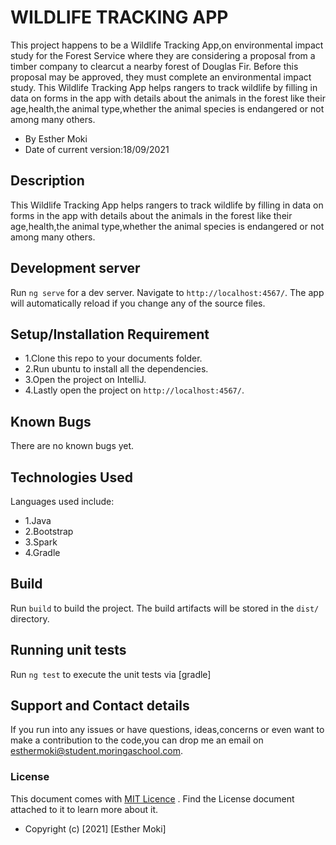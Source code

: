 # WILDLIFE  TRACKING APP

This project happens to be a Wildlife Tracking App,on environmental impact study for the Forest Service where they are considering a proposal from a timber company to clearcut a nearby forest of Douglas Fir.
Before this proposal may be approved, they must complete an environmental impact study.
This Wildlife Tracking App helps rangers to track wildlife by filling in data on forms in the app with details about the animals in the forest like their age,health,the animal type,whether the animal species is 
endangered or not among many others.

* By Esther Moki
* Date of current version:18/09/2021

## Description

This Wildlife Tracking App helps rangers to track wildlife by filling in data on forms in the app with details about the animals in the forest like their age,health,the animal type,whether the animal species is 
endangered or not among many others.

## Development server

Run `ng serve` for a dev server. Navigate to `http://localhost:4567/`. The app will automatically reload if you change any of the source files.



## Setup/Installation Requirement

* 1.Clone this repo to your documents folder.
* 2.Run ubuntu to install all the dependencies.
* 3.Open the project on IntelliJ.
* 4.Lastly open the project on `http://localhost:4567/`.

## Known Bugs

There are no known bugs yet.

## Technologies Used

Languages used include:
  * 1.Java
  * 2.Bootstrap
  * 3.Spark
  * 4.Gradle


## Build

Run `build` to build the project. The build artifacts will be stored in the `dist/` directory.

## Running unit tests

Run `ng test` to execute the unit tests via [gradle]

## Support and Contact details

If you run into any issues or have questions, ideas,concerns or even want to make a contribution to the code,you can drop me an email on esthermoki@student.moringaschool.com.

### License

This document comes with <a href="https://github.com/Esther-Moki/tracking-wildlife/blob/master/LICENSE" target="_blank">MIT Licence</a> . Find the License document attached to it to learn more about it.
* Copyright (c) [2021] [Esther Moki] 






